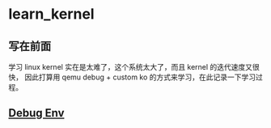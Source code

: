 # learn_kernel

## 写在前面

学习 linux kernel 实在是太难了，这个系统太大了，而且 kernel 的迭代速度又很快， 因此打算用 qemu debug + custom ko 的方式来学习，在此记录一下学习过程。

## [Debug Env](env_set/env_set.md)
